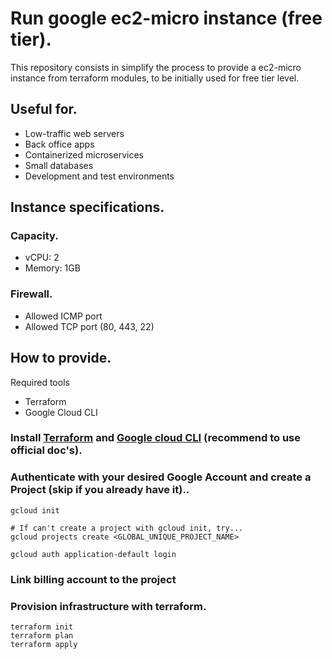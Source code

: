 # Run google ec2-micro instance (free tier).

This repository consists in simplify the process to provide a ec2-micro instance from terraform modules, to be initially used for free tier level.

## Useful for.
- Low-traffic web servers
- Back office apps
- Containerized microservices
- Small databases
- Development and test environments

## Instance specifications.

### Capacity.
- vCPU: 2
- Memory: 1GB

### Firewall.
- Allowed ICMP port
- Allowed TCP port (80, 443, 22)

## How to provide.

Required tools
- Terraform
- Google Cloud CLI

### Install [Terraform](https://developer.hashicorp.com/terraform/tutorials/aws-get-started/install-cli) and [Google cloud CLI](https://cloud.google.com/sdk/docs/install-sdk) (recommend to use official doc's).

### Authenticate with your desired Google Account and create a Project (skip if you already have it)..
```
gcloud init
```
```
# If can't create a project with gcloud init, try...
gcloud projects create <GLOBAL_UNIQUE_PROJECT_NAME>
```
```
gcloud auth application-default login
```

### Link billing account to the project

### Provision infrastructure with terraform.
```
terraform init
terraform plan
terraform apply
```
